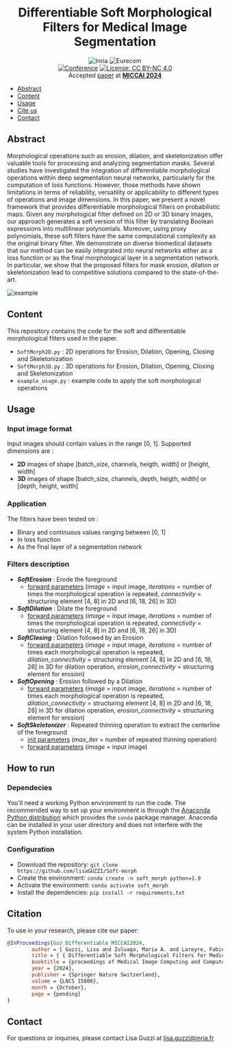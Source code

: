 
<div align="center">    
 
# Differentiable Soft Morphological Filters for Medical Image Segmentation
![Inria](https://img.shields.io/badge/-INRIA-red) 
![Eurecom](https://img.shields.io/badge/-EURECOM-blue) <br> 
[![Conference](https://img.shields.io/badge/MICCAI-2024-red)](https://conferences.miccai.org/2024/en/)
[![License: CC BY-NC 4.0](https://img.shields.io/badge/License-CC%20BY--NC%204.0-lightgrey.svg)](https://creativecommons.org/licenses/by-nc/4.0/)
<br>
Accepted [paper](https://papers.miccai.org/miccai-2024/paper/0322_paper.pdf) at **[MICCAI 2024](https://conferences.miccai.org/2024/en/)**
</div>



* [Abstract](#abstract)
* [Content](#content)
* [Usage](#usage)
* [Cite us](#citation)
* [Contact](#contact)


## Abstract
Morphological operations such as erosion, dilation, and skeletonization offer valuable tools for processing and analyzing segmentation masks. Several studies have investigated the integration of differentiable morphological operations within deep segmentation neural networks, particularly for the computation of loss functions. However, those methods have shown limitations in terms of reliability, versatility or applicability to different types of operations and image dimensions. In this paper, we present a novel framework that provides differentiable morphological filters on probabilistic maps. Given any morphological filter defined on 2D or 3D binary images, our approach generates a soft version of this filter by translating Boolean expressions into multilinear polynomials. Moreover, using proxy polynomials, these soft filters have the same computational complexity as the original binary filter. We demonstrate on diverse biomedical datasets that our method can be easily integrated into neural networks either as a loss function or as the final morphological layer in a segmentation network. In particular, we show that the proposed filters for mask erosion, dilation or skeletonization lead to competitive solutions compared to the state-of-the-art.

![example](github_imsges/Expected_Output.png)

## Content
This repository contains the code for the soft and differentiable morphological filters used in the paper. 
* `SoftMorph2D.py` : 2D operations for Erosion, Dilation, Opening, Closing and Skeletonization
* `SoftMorph3D.py` : 3D operations for Erosion, Dilation, Opening, Closing and Skeletonization
* `example_usage.py` : example code to apply the soft morphological operations

## Usage
### Input image format
Input images should contain values in the range [0, 1]. Supported dimensions are :
* **2D** images of shape [batch_size, channels, heigth, width] or [height, width]
* **3D** images of shape [batch_size, channels, depth, heigth, width] or [depth, height, width]

### Application
The filters have been tested on  :
* Binary and continuous values ranging between [0, 1]
* In loss function
* As the final layer of a segmentation network

### Filters description
* ***SoftErosion*** : Erode the foreground 
    * <u>forward parameters</u> (*image* = input image, *iterations* = number of times the morphological operation is repeated, *connectivity* = structuring element [4, 8] in 2D and [6, 18, 26] in 3D)
* ***SoftDilation*** : Dilate the foreground
    * <u>forward parameters</u> (*image* = input image, *iterations* = number of times the morphological operation is repeated, *connectivity* = structuring element [4, 8] in 2D and [6, 18, 26] in 3D)
* ***SoftClosing*** : Dilation followed by an Erosion
    * <u>forward parameters</u> (*image* = input image, *iterations* = number of times each morphological operation is repeated, *dilation_connectivity* = structuring element [4, 8] in 2D and [6, 18, 26] in 3D for dilation operation, *erosion_connectivity* = structuring element for erosion)
* ***SoftOpening*** : Erosion followed by a Dilation
    * <u>forward parameters</u> (*image* = input image, *iterations* = number of times each morphological operation is repeated, *dilation_connectivity* = structuring element [4, 8] in 2D and [6, 18, 26] in 3D for dilation operation, *erosion_connectivity* = structuring element for erosion)
* ***SoftSkeletonizer*** : Repeated thinning operation to extract the centerline of the foreground
    * <u>init parameters</u> (*max_iter* = number of repeated thinning operation)
    * <u>forward parameters</u> (*image* = input image)

## How to run
### Dependecies
You'll need a working Python environment to run the code. 
The recommended way to set up your environment is through the [Anaconda Python distribution](https://www.anaconda.com/products/distribution)
which provides the `conda` package manager. 
Anaconda can be installed in your user directory and does not interfere with the system Python installation.
### Configuration
- Download the repository: `git clone https://github.com/lisaGUZZI/Soft-morph`
- Create the environment: `conda create -n soft_morph python=3.9`
- Activate the environment: `conda activate soft_morph`
- Install the dependencies: `pip install -r requirements.txt`

## Citation
To use in your research, please cite our paper:
```bibtex
@InProceedings{Guz_Differentiable_MICCAI2024,
        author = { Guzzi, Lisa and Zuluaga, Maria A. and Lareyre, Fabien and Di Lorenzo, Gilles and Goffart, Sébastien and Chierici, Andrea and Raffort, Juliette and Delingette, Hervé},
        title = { { Differentiable Soft Morphological Filters for Medical Image Segmentation } },
        booktitle = {proceedings of Medical Image Computing and Computer Assisted Intervention -- MICCAI 2024},
        year = {2024},
        publisher = {Springer Nature Switzerland},
        volume = {LNCS 15008},
        month = {October},
        page = {pending}
}
```
## Contact
For questions or inquiries, please contact Lisa Guzzi at lisa.guzzi@inria.fr 
